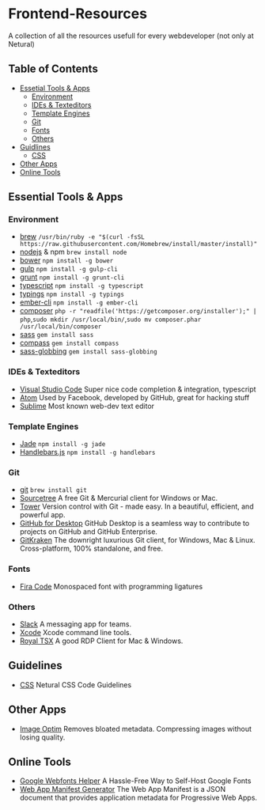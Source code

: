 # Frontend-Resources
A collection of all the resources usefull for every webdeveloper (not only at Netural)

## Table of Contents
- [Essetial Tools & Apps](#essetial-tools--apps)
  - [Environment](#environment)
  - [IDEs & Texteditors](#ides--texteditors)
  - [Template Engines](#template-engines)
  - [Git](#git)
  - [Fonts](#fonts)
  - [Others](#others)
- [Guidlines](#guidlines)
  - [CSS](#css)
- [Other Apps](#other-apps)
- [Online Tools](#online-tools)

## Essential Tools & Apps
### Environment
- [brew](http://brew.sh/) `/usr/bin/ruby -e "$(curl -fsSL https://raw.githubusercontent.com/Homebrew/install/master/install)"`
- [nodejs](https://nodejs.org) & npm `brew install node`
- [bower](http://bower.io/) `npm install -g bower`
- [gulp](http://gulpjs.com/) `npm install -g gulp-cli`
- [grunt](http://gruntjs.com/) `npm install -g grunt-cli`
- [typescript](http://www.typescriptlang.org/) `npm install -g typescript`
- [typings](https://github.com/typings/typings) `npm install -g typings`
- [ember-cli](http://ember-cli.com/) `npm install -g ember-cli`
- [composer](https://getcomposer.org/download/) `php -r "readfile('https://getcomposer.org/installer');" | php`,`sudo mkdir /usr/local/bin/`,`sudo mv composer.phar /usr/local/bin/composer`
- [sass](http://sass-lang.com/) `gem install sass`
- [compass](http://compass-style.org/) `gem install compass`
- [sass-globbing](https://github.com/chriseppstein/sass-globbing) `gem install sass-globbing`

### IDEs & Texteditors
- [Visual Studio Code](http://code.visualstudio.com/) Super nice code completion & integration, typescript
- [Atom](https://atom.io/) Used by Facebook, developed by GitHub, great for hacking stuff
- [Sublime](http://www.sublimetext.com/2) Most known web-dev text editor

### Template Engines
- [Jade](https://jade-lang.com/) `npm install -g jade`
- [Handlebars.js](http://handlebarsjs.com/) `npm install -g handlebars`

### Git
- [git](https://git-scm.com/) `brew install git`
- [Sourcetree](https://www.sourcetreeapp.com/) A free Git & Mercurial client for Windows or Mac.
- [Tower](https://www.git-tower.com/) Version control with Git - made easy. In a beautiful, efficient, and powerful app.
- [GitHub for Desktop](https://www.git-tower.com/) GitHub Desktop is a seamless way to contribute to projects on GitHub and GitHub Enterprise.
- [GitKraken](https://www.gitkraken.com/) The downright luxurious Git client, for Windows, Mac & Linux. Cross-platform, 100% standalone, and free.

### Fonts
- [Fira Code](https://github.com/tonsky/FiraCode) Monospaced font with programming ligatures

### Others
- [Slack](https://slack.com/) A messaging app for teams.
- [Xcode](https://developer.apple.com/xcode/download/) Xcode command line tools.
- [Royal TSX](https://www.royalapplications.com/ts/osx/download) A good RDP Client for Mac & Windows.

## Guidelines
- [CSS](https://github.com/Netural/frontend-resources/tree/master/code-guidelines) Netural CSS Code Guidelines

## Other Apps
- [Image Optim](https://imageoptim.com/) Removes bloated metadata. Compressing images without losing quality.

## Online Tools
- [Google Webfonts Helper](https://google-webfonts-helper.herokuapp.com/fonts) A Hassle-Free Way to Self-Host Google Fonts
- [Web App Manifest Generator](https://app-manifest.firebaseapp.com/) The Web App Manifest is a JSON document that provides application metadata for Progressive Web Apps.
